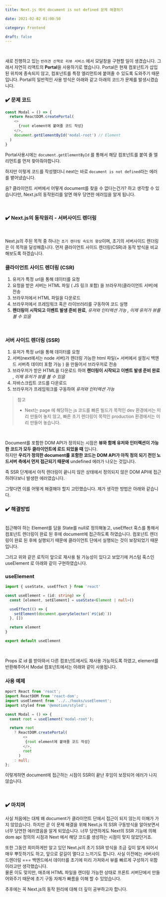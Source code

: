 ```yaml
---
title: Next.js 에서 document is not defined 문제 해결하기

date: 2021-02-02 01:00:50

category: Frontend

draft: false
---
```


<br/>

새로 진행하고 있는 `반려견 산책로 리뷰 서비스` 에서 모달창을 구현할 일이 생겼습니다. 그래서 자연히 리액트의 **Portal**을 사용하기로 했습니다. Portal은 현재 컴포넌트가 삽입된 위치에 종속되지 않고, 컴포넌트를 특정 엘리먼트에 붙여줄 수 있도록 도와주기 때문입니다. Portal의 일반적인 사용 방식은 아래와 같고 아래의 코드가 문제를 발생시켰습니다. <br/>

### ✔️ 문제 코드

```javascript
const Modal = () => {
  return ReactDOM.createPortal(
    <>
      {root element에 붙여줄 코드 작성}
    </>,
    document.getElementById('modal-root') // Element
  )
}
```

Portal사용시에는 `document.getElementById` 를 통해서 해당 컴포넌트를 붙여 줄 엘리먼트를 먼저 찾아줘야합니다. <br/>

하지만 이렇게 코드를 작성했더니 next는 바로 `document is not defined`라는 에러를 뱉어냈습니다.

음? 클라이언트 서버에서 어떻게 document를 찾을 수 없다는건가? 하고 생각할 수 있습니다만, Next.js의 동작원리를 알면 매우 당연한 에러임을 알게 됩니다.

<br/>

### ✔️ Next.js의 동작원리 - 서버사이드 렌더링

<br/>

Next.js의 주된 목적 중 하나는 `초기 렌더링 속도의 향상`이며, 초기의 서버사이드 렌더링은 이 목적을 달성해줍니다. 먼저 클라이언트 사이드 렌더링(CSR)과 동작 방식을 비교해보도록 하겠습니다. <br/>

### 클라이언트 사이드 렌더링 (CSR)

1. 유저가 특정 url을 통해 데이터를 요청
2. 요청을 받은 서버는 HTML 파일 ( JS 링크 포함) 을 브라우저(클라이언트 서버)에 전송
3. 브라우저에서 HTML 파일을 다운로드
4. 브라우저에서 프레임워크 혹은 라이브러리를 구동하여 코드 실행
5. **렌더링이 시작되고 이벤트 발생 준비 완료**, _유저와 인터렉션 가능 , 이제 유저가 뷰를 볼 수 있음_

<br/>

### 서버 사이드 렌더링 (SSR)

1. 유저가 특정 url을 통해 데이터를 요청
2. 서버(next에서는 node 서버)가 렌더링 가능한 html 파일(+ 서버에서 설정시 백엔드 서버측 데이터 포함 가능 ) 을 만들어서 브라우저로 전송
3. 브라우저가 받은 HTML을 다운로드 하여 **렌더링이 시작되고 이벤트 발생 준비 완료** , _이제 유저가 뷰를 볼 수 있음_
4. 자바스크립트 코드를 다운로드
5. 브라우저가 프레임워크를 구동하여 _유저와 인터렉션 가능_

> 참고
>
> - Next는 page 에 해당하는 js 코드를 빠른 빌드가 목적인 dev 환경에서는 미리 만들어 놓지 않고, 빠른 초기 렌더링이 목적인 production 환경에서는 미리 만들어 놓습니다.

<br/>

Document를 포함한 DOM API가 정의되는 시점은 **뷰와 함께 유저와 인터렉션이 가능한 코드가 모두 클라이언트에 로드 되었을 때** 입니다. <br/> 하지만 **우리가 정의한 document를 포함한 코드는 DOM API가 아직 정의 되기 전인 노드서버 측에서 먼저 접근되기 때문에** undefined 에러가 나오는 것입니다.

즉 SSR 단계에서 아직 렌더링이 끝나지 않은 상태에서 정의되지 않은 DOM API에 접근하려다보니 발생한 에러였습니다. <br/>

그렇다면 이를 어떻게 해결해야 할지 고민했습니다. 제가 생각한 방법은 아래와 같습니다. <br/>

### ✔️ 해결방법

<br/>
접근해야 하는 Element를 담을 State를 null로 정의해놓고, useEffect 훅스를 통해서 컴포넌트 렌더링이 완료 된 후에 document에 접근하도록 하였습니다. 컴포넌트 렌더링이 완료 된 후에 실행되기 때문에 클라이언트 단에서 실행되는 것이 보장되었기 때문입니다.

그리고 위와 같은 로직이 앞으로 재사용 될 가능성이 있다고 보았기에 커스텀 훅스인 useElement 로 아래와 같이 구현하였습니다. <br/>

### useElement

```typescript
import { useState, useEffect } from 'react'

const useElement = (id: string) => {
  const [element, setElement] = useState<Element | null>()

  useEffect(() => {
    setElement(document.querySelector(`#${id}`))
  }, [])

  return element
}

export default useElement
```

<br/>

Props 로 id 를 받아와서 다른 컴포넌트에서도 재사용 가능하도록 하였고, element를 반환해주어서 Modal 컴포넌트에서는 아래와 같이 사용됩니다. <br/>

### 사용 예제

```typescript
mport React from 'react';
import ReactDOM from 'react-dom';
import useElement from '../../hooks/useElement';
import styled from '@emotion/styled';

const Modal = () => {
  const root = useElement('modal-root');

  return root
    ? ReactDOM.createPortal(
        <>
       	 {root element에 붙여줄 코드 작성}
        </>,
        root
      )
    : null;
};
```

이렇게하면 document에 접근하는 시점이 SSR이 끝난 후임이 보장되어 에러가 나지 않습니다.

<br/>

### ✔️ 마치며

사실 처음에는 대체 왜 document가 클라이언트 단에서 접근이 되지 않는지 이해가 가지 않았습니다. 하지만 곧 이 문제 해결을 위해 Next.js 의 SSR 구동방식을 알아보면서 너무 당연한 에러였음을 알게 되었습니다. 너무 당연하게도 Next의 SSR 기능에 의해 dom api 정의의 시점과 Next 에서 해당 코드를 생성하는 시점이 맞지 않았던거죠. <br/>

또한 그동안 희미하게만 알고 있던 Next.js의 초기 SSR 방식을 조금 깊이 알게 되어서 매우 뿌듯하기도 하고, 앞으로 갈길이 멀다고 느끼기도 합니다. 사실 이전에는 서버사이드렌더링 === 백엔드에서 데이터를 초기에 미리 가져와서 뷰를 빠르게 구성하기 위함 이라고만 생각했습니다. <br/>물론 이도 맞지만, 애초에 HTML 파일을 렌더링 가능한 상태로 프론트 서버단에서 만들어와주기 때문에 초기 구동 자체가 빠름을 이해 할 수 있었습니다.

추후에는 꼭 Next.js의 동작 원리에 대해 더 깊이 공부하고자 합니다.

 <br/>
